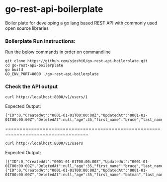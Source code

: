 # go-rest-api-boilerplate
Boiler plate for developing a go lang based REST API with commonly used open source libraries


### Boilerplate Run instructions:

Run the below commands in order on commandline
```
git clone https://github.com/sjoshi6/go-rest-api-boilerplate.git
cd go-rest-api-boilerplate
go build
GO_ENV_PORT=8000 ./go-rest-api-boilerplate
```

### Check the API output
```
curl http://localhost:8000/v1/users/1
```
Expected Output:
```
{"ID":0,"CreatedAt":"0001-01-01T00:00:00Z","UpdatedAt":"0001-01-01T00:00:00Z","DeletedAt":null,"age":35,"first_name":"bruce","last_name":"wayne"}
```
===================================================================================
```
curl http://localhost:8000/v1/users
```
Expected Output:
```
[{"ID":0,"CreatedAt":"0001-01-01T00:00:00Z","UpdatedAt":"0001-01-01T00:00:00Z","DeletedAt":null,"age":35,"first_name":"bruce","last_name":"wayne"},{"ID":0,"CreatedAt":"0001-01-01T00:00:00Z","UpdatedAt":"0001-01-01T00:00:00Z","DeletedAt":null,"age":35,"first_name":"batman","last_name":""}]
```
